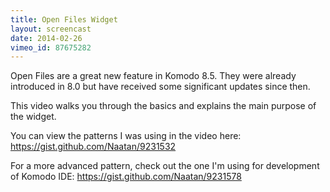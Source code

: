 ```yaml
---
title: Open Files Widget
layout: screencast
date: 2014-02-26
vimeo_id: 87675282
---
```


Open Files are a great new feature in Komodo 8.5. They were already introduced in 8.0 but have received some significant updates since then.

This video walks you through the basics and explains the main purpose of the widget.

You can view the patterns I was using in the video here: https://gist.github.com/Naatan/9231532

For a more advanced pattern, check out the one I'm using for development of Komodo IDE: https://gist.github.com/Naatan/9231578